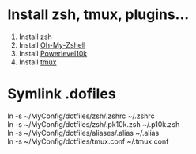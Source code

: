Install zsh, tmux, plugins...
===============

1. Install zsh
2. Install [Oh-My-Zshell](https://github.com/ohmyzsh/ohmyzsh)
3. Install [Powerlevel10k](https://github.com/romkatv/powerlevel10k?tab=readme-ov-file#installation)
4. Install [tmux](https://github.com/tmux/tmux/wiki)

Symlink .dofiles
===============
ln -s ~/MyConfig/dotfiles/zsh/.zshrc ~/.zshrc\
ln -s ~/MyConfig/dotfiles/zsh/.pk10k.zsh ~/.p10k.zsh\
ln -s ~/MyConfig/dotfiles/aliases/.alias ~/.alias\
ln -s ~/MyConfig/dotfiles/tmux.conf ~/.tmux.conf
